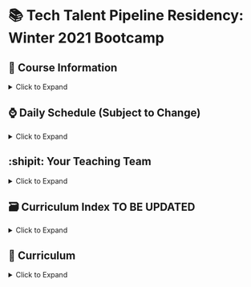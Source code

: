 # 📚 Tech Talent Pipeline Residency: Winter 2021 Bootcamp

## :scroll: Course Information

<details><summary>Click to Expand</summary>

- Class Days and Times
  - Monday - Friday, 10AM - 4PM
  - Dates: January 4, 2021(Monday) - January 29, 2021(Friday)
  <!-- Insert Live Zoom Link -->
  - [:movie_camera: Zoom Link](zoomLink)
  - [:computer: Slack Workspace](slackLink)

</details>

## :watch: Daily Schedule (Subject to Change)

<details><summary>Click to Expand</summary>

10 AM - 12 PM - :speaking_head: Lecture, Review, Demo, Workshop of the Day

12PM - 1 PM - :plate_with_cutlery: Lunch

1PM - 4PM - :keyboard: Continuation of Lecture, Complete The Workshops/Homework For The Day

 </details>

## :shipit: Your Teaching Team

<details><summary>Click to Expand</summary>

### Lead Instructor : Depak Borhara(He/Him)

- [:e-mail: Email](depakborhara@gmail.com)
- [:card_file_box: LinkedIn](https://www.linkedin.com/in/depakborhara)
- [:octocat: Github](http://github.com/DBorhara)

### Lead TA: Konstantinos Houtas

- [:e-mail: Email](khoutas98@gmail.com)
- [:card_file_box: LinkedIn](https://www.linkedin.com/in/khoutas/)
- [:octocat: Github](https://github.com/Reyder95)

### Teaching Assistants

#### Bashir Alhanshali

- [:e-mail: Email]()
- [:card_file_box: LinkedIn]()
- [:octocat: Github]()

#### Emmanuel Kandilas

- [:e-mail: Email]()
- [:card_file_box: LinkedIn]()
- [:octocat: Github]()

#### Temurbek Sabirov

- [:e-mail: Email]()
- [:card_file_box: LinkedIn]()
- [:octocat: Github]()

#### Sagar Shrestha

- [:e-mail: Email](sg28r8@gmail.com)
- [:card_file_box: LinkedIn](https://www.linkedin.com/in/sagr2848/)
- [:octocat: Github](https://github.com/sgr2848)

## Program Manager: Allan James S. Lapid

- [:e-mail: Email](ajLapid718@gmail.com)
- [:card_file_box: LinkedIn]()
- [:octocat: Github]()

 </details>

## :card_file_box: Curriculum Index TO BE UPDATED

<details><summary>Click to Expand</summary>

Pre-Bootcamp Material

Class Session 1: Pilot Assessment and Collaborative Workflow I | (05/28/2020)

Class Session 2: Collaborative Workflow I and Introduction to JS | (05/29/2020)

Class Session 3: DOM Manipulation | (06/01/2020)

Class Session 4: Introduction to React | (06/02/2020)

Class Session 5: Introduction to External API Requests and ReactJS | (06/03/2020)

Class Session 6: Introduction to External API Requests and ReactJS Continued | (06/04/2020)

Class Session 7: React Router and Client-Side Routing in a SPA | (01/10/2020)

Class Session 8: State Management with Redux and React-Redux | (01/11/2020)

Class Session 9: Introduction to NodeJS | (01/13/2020)

Class Session 10: CRUD App I | (01/14/2020)

Class Session 11: CRUD App II | (01/15/2020)

Class Session 12: CRUD App III | (01/16/2020)

Class Session 13: Project Building I | (01/17/2020)

Class Session 14: Project Building II | (01/18/2020)

Class Session 15: Project Building III | (01/20/2020)

Class Session 16: Project Building IV | (01/21/2020)

Class Session 17: Project Building V | (01/22/2020)

Class Session 18: Project Building VI | (01/23/2020)

Class Session 19: Exit Assessment and Demo Day | (01/24/2020)

</details>

## :school: Curriculum

<details><summary>Click to Expand</summary>

### Pre-Bootcamp Material

[Fundamentals of Javascript Repo](https://github.com/ttp-residency-2020/Assignment-0)

### Week 1

Summary Goes Here

<details><summary>Click to open</summary>

#### Day 1: Onboarding, Git/Github/Collaborative Software Development (Pair Programming)

Pre-Readings:

- [Git Codecademy Tutorial](https://www.codecademy.com/learn/learn-git)

- [Writing good commit messages](https://medium.com/compass-true-north/writing-good-commit-messages-fc33af9d6321)

- [Advanced Git Workflow](https://www.atlassian.com/git/tutorials/comparing-workflows)

| Topic      | Lecture              | Slides                                                                                                     |
| ---------- | -------------------- | ---------------------------------------------------------------------------------------------------------- |
| Git Part 1 | 📺[Insert Link Here] | [🖼️](https://docs.google.com/presentation/d/12tgnThkuKGHpbxZEv2RTWOTLpViL1O3hcHEGNJv9Wzo/edit?usp=sharing) |
| Git Part 2 | 📺[Insert Link Here] | [🖼️](https://docs.google.com/presentation/d/1Qkz1Z83P2b2EUFDrMN8L1X7BcMwZzzkSqCKCI8INH78/edit?usp=sharing) |

Assignment(s):

- [Collaboration Workshop Assignment #1](https://docs.google.com/document/d/1Yp10nGa09vAWzIlCxmkayuEf2RhKN0UhakKl_Zgplak)

#### Day 2:

Pre-Readings:

- [Eloquent Javascript Chapter 3: Functions](http://eloquentjavascript.net/03_functions.html)

- [Eloquent Javascript Chapter 4: Objects and Arrays](http://eloquentjavascript.net/04_data.html)

- [Eloquent Javascript Chapter 5: Higher Order Function](http://eloquentjavascript.net/05_higher_order.html)

| Topic            | Lecture              | Slides                                                                                   |
| ---------------- | -------------------- | ---------------------------------------------------------------------------------------- |
| Javascript!      | 📺[Insert Link Here] | [🖼️](https://drive.google.com/file/d/1JL2pjlW0np5sxY8uKLQdU_W8vd3PPXdM/view?usp=sharing) |
| More Javascript! | 📺[Insert Link Here] | [🖼️](https://drive.google.com/file/d/1RAYPYLNmtDRqLy1bBFuDxpqsiOnYOpRg/view?usp=sharing) |

Assignment(s):

- [Assignment #2](https://docs.google.com/document/d/1sB2_tX6U8_OiLHNrqa2KSleKFE_SjOkl9uO_IC_hLh8/edit?usp=sharing)

#### Day 3:

Pre-Readings:

- [Eloquent Javascript Chapter 13: Javascript and the Browser](http://eloquentjavascript.net/13_browser.html)

- [Eloquent Javascript Chapter 14: The Document Object Model](http://eloquentjavascript.net/14_dom.html)

- [Eloquent Javascript Chapter 15: Handling Events](http://eloquentjavascript.net/15_event.html)

- [A Series of DOM Slides](https://www.teaching-materials.org/jsweb/slides/dom#/)

| Topic   | Lecture              | Slides                                                                                                     |
| ------- | -------------------- | ---------------------------------------------------------------------------------------------------------- |
| The DOM | 📺[Insert Link Here] | [🖼️](https://docs.google.com/presentation/d/1MWE-AoSTGIQsk1-4UkLwlWwy-ns6VSbECK3fLIEL8LQ/edit?usp=sharing) |

Assignment(s):

- [Assignment #3: DOM Challenges I](https://docs.google.com/document/d/1kY-L3-Nc1tGqcqNZMfxgRvQ6FBvQ6J8fFknki0BE8Ps/edit?usp=sharing)

- [Assignment #4: DOM Challenges II](https://docs.google.com/document/d/1LPxdisEKHdqf9Xs9khDEQzMvtrOWNumcW_h700jP8Z8/edit?usp=sharing)

- [Assignment #5: DOM Challenges III](https://docs.google.com/document/d/1ZoWo5FtpiWP7LxsskteMGYPoYWQWzCsaHB2xjrLAqfA/edit?usp=sharing)

</details>
